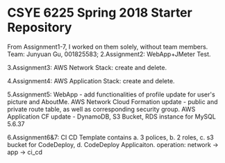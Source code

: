 # CSYE 6225 Spring 2018 Starter Repository
From Assignment1-7, I worked on them solely, without team members.
Team: Junyuan Gu, 001825583;
2.Assignment2: WebApp+JMeter Test.

3.Assignment3: AWS Network Stack: create and delete.

4.Assignment4: AWS Application Stack: create and delete.

5.Assignment5: WebApp - add functionalities of profile update for user's picture and AboutMe.
			   AWS Network Cloud Formation update - public and private route table, as well as corresponding security group.
			   AWS Application CF update - DynamoDB, S3 Bucket, RDS instance for MySQL 5.6.37

6.Assignment6&7: CI CD Template contains a. 3 polices, b. 2 roles, c. s3 bucket for CodeDeploy, d. CodeDeploy Applicaiton.
	operation: network -> app -> ci_cd



